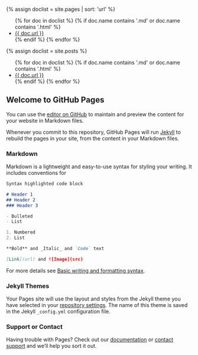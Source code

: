 {% assign doclist = site.pages | sort: 'url'  %}
<ul>
{% for doc in doclist %}
{% if doc.name contains '.md' or doc.name contains '.html' %}
<li><a href="{{ site.baseurl }}{{ doc.url }}">{{ doc.url }}</a></li>
{% endif %}
{% endfor %}
</ul>
{% assign doclist = site.posts %}
<ul>
{% for doc in doclist %}
{% if doc.name contains '.md' or doc.name contains '.html' %}
<li><a href="{{ site.baseurl }}{{ doc.url }}">{{ doc.url }}</a></li>
{% endif %}
{% endfor %}
</ul>

## Welcome to GitHub Pages

You can use the [editor on GitHub](https://github.com/nickbreen/nickbreen.github.io/edit/main/README.md) to maintain and preview the content for your website in Markdown files.

Whenever you commit to this repository, GitHub Pages will run [Jekyll](https://jekyllrb.com/) to rebuild the pages in your site, from the content in your Markdown files.

### Markdown

Markdown is a lightweight and easy-to-use syntax for styling your writing. It includes conventions for

```markdown
Syntax highlighted code block

# Header 1
## Header 2
### Header 3

- Bulleted
- List

1. Numbered
2. List

**Bold** and _Italic_ and `Code` text

[Link](url) and ![Image](src)
```

For more details see [Basic writing and formatting syntax](https://docs.github.com/en/github/writing-on-github/getting-started-with-writing-and-formatting-on-github/basic-writing-and-formatting-syntax).

### Jekyll Themes

Your Pages site will use the layout and styles from the Jekyll theme you have selected in your [repository settings](https://github.com/nickbreen/nickbreen.github.io/settings/pages). The name of this theme is saved in the Jekyll `_config.yml` configuration file.

### Support or Contact

Having trouble with Pages? Check out our [documentation](https://docs.github.com/categories/github-pages-basics/) or [contact support](https://support.github.com/contact) and we’ll help you sort it out.
